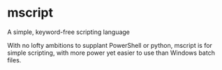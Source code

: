 # mscript
A simple, keyword-free scripting language

With no lofty ambitions to supplant PowerShell or python, mscript is for simple scripting, with more power yet easier to use than Windows batch files.
